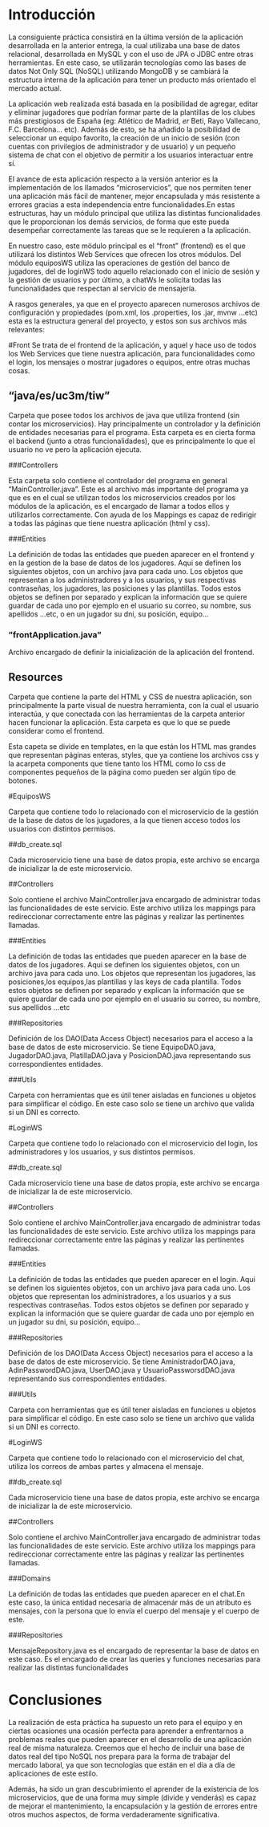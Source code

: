 # Introducción

La consiguiente práctica consistirá en la última versión de la aplicación desarrollada en la anterior entrega, la cual utilizaba una base de datos relacional, desarrollada en MySQL y con el uso de JPA o JDBC entre otras herramientas. En este caso, se utilizarán tecnologías como las bases de datos Not Only SQL (NoSQL) utilizando MongoDB y se cambiará la estructura interna de la aplicación para tener un producto más orientado el mercado actual. 

La aplicación web realizada está basada en la posibilidad de agregar, editar y eliminar jugadores que podrían formar parte de la plantillas de los clubes más prestigiosos de España (eg: Atlético de Madrid, _er_ Beti, Rayo Vallecano, F.C. Barcelona... etc).  Además de esto, se ha añadido la posibilidad de seleccionar un equipo favorito, la creación de un inicio de sesión (con cuentas con privilegios de administrador y de  usuario) y un pequeño sistema de chat con el objetivo de permitir a los usuarios interactuar entre sí.

El avance de esta aplicación respecto a la versión anterior es la implementación de los llamados “microservicios”, que nos permiten tener una aplicación más fácil de mantener, mejor encapsulada y más resistente a errores gracias a esta independencia entre funcionalidades.En estas estructuras, hay un módulo principal que utiliza las distintas funcionalidades que le proporcionan los demás servicios, de forma que este pueda desempeñar correctamente las tareas que se le requieren a la aplicación. 

En nuestro caso, este mödulo principal es el “front” (frontend)  es el que utilizará los distintos Web Services que ofrecen los otros módulos. Del módulo equiposWS utiliza las operaciones de gestión del banco de jugadores, del de loginWS todo aquello relacionado con el inicio de sesión y la gestión de usuarios y por último, a chatWs le solicita todas las funcionalidades que respectan al servicio de mensajería.

A rasgos generales, ya que en el proyecto aparecen numerosos archivos de configuración y propiedades (pom.xml, los .properties, los .jar, mvnw …etc) esta es la estructura general del proyecto, y estos son sus archivos más relevantes: 

#Front
Se trata de el frontend de la aplicación, y aquel y hace uso de todos los Web Services que tiene nuestra aplicación, para funcionalidades como el login, los mensajes o mostrar jugadores o equipos, entre otras muchas cosas.

## “java/es/uc3m/tiw”

Carpeta que posee todos los archivos de java que utiliza frontend (sin contar los microservicios). Hay principalmente un controlador y la definición de entidades necesarias para el programa. Esta carpeta es en cierta forma el backend (junto a otras funcionalidades), que es principalmente lo que el usuario no ve pero la aplicación ejecuta. 

###Controllers 

Esta carpeta solo contiene el controlador del programa en general “MainController.java”. Este es al archivo más importante del programa ya que es en el cual se utilizan todos los microservicios creados por los módulos de la aplicación, es el encargado de llamar a todos ellos y utilizarlos correctamente. Con ayuda de los Mappings es capaz de redirigir a todas las páginas que tiene nuestra aplicación (html y css). 

###Entities 

La definición de todas las entidades que pueden aparecer en el frontend y en la gestion de la base de datos de los jugadores. Aqui se definen los siguientes objetos, con un archivo java para cada uno. Los objetos que representan a los administradores y a los usuarios, y sus respectivas contraseñas, los jugadores, las posiciones y las plantillas. Todos estos objetos se definen por separado y explican la información que se quiere guardar de cada uno por ejemplo en el usuario su correo, su nombre, sus apellidos …etc, o en un jugador su dni, su posición, equipo… 

### ”frontApplication.java”

Archivo encargado de definir la inicialización de la aplicación del frontend.


## Resources 

Carpeta que contiene la parte del HTML y CSS de nuestra aplicación, son principalmente la parte visual de nuestra herramienta, con la cual el usuario interactúa, y que conectada con las herramientas de la carpeta anterior hacen funcionar la aplicación.
Esta carpeta es que lo que se puede considerar como el frontend.  

Esta capeta se divide en templates, en la que están los HTML mas grandes que representan páginas enteras, styles, que ya contiene los archivos css y la acarpeta components que tiene tanto los HTML como lo css de componentes pequeños de la página como pueden ser algún tipo de botones.

#EquiposWS

Carpeta que contiene todo lo relacionado con el microservicio de la gestión de la base de datos de los jugadores, a la que tienen acceso todos los usuarios con distintos permisos. 

##db_create.sql

Cada microservicio tiene una base de datos propia, este archivo se encarga de inicializar la de este microservicio.

##Controllers 

Solo contiene el archivo MainController.java encargado de administrar todas las funcionalidades de este servicio. Este archivo utiliza los mappings para redireccionar correctamente entre las páginas y realizar las pertinentes llamadas.

###Entities 

La definición de todas las entidades que pueden aparecer en la base de datos de los jugadores. Aqui se definen los siguientes objetos, con un archivo java para cada uno. Los objetos que representan los jugadores, las posiciones,los equipos,las plantillas y las keys de cada plantilla. Todos estos objetos se definen por separado y explican la información que se quiere guardar de cada uno por ejemplo en el usuario su correo, su nombre, sus apellidos …etc

###Repositories 

Definición de los DAO(Data Access Object) necesarios para el acceso a la base de datos de este microservicio. Se tiene EquipoDAO.java, JugadorDAO.java, PlatillaDAO.java y PosicionDAO.java representando sus correspondientes entidades.

###Utils 

Carpeta con herramientas que es útil tener aisladas en funciones u objetos para simplificar el código. En este caso solo se tiene un archivo que valida si un DNI es correcto.

#LoginWS

Carpeta que contiene todo lo relacionado con el microservicio del login, los administradores y los usuarios, y sus distintos permisos. 

##db_create.sql

Cada microservicio tiene una base de datos propia, este archivo se encarga de inicializar la de este microservicio.

##Controllers 

Solo contiene el archivo MainController.java encargado de administrar todas las funcionalidades de este servicio. Este archivo utiliza los mappings para redireccionar correctamente entre las páginas y realizar las pertinentes llamadas.

 
###Entities 

La definición de todas las entidades que pueden aparecer en el login. Aqui se definen los siguientes objetos, con un archivo java para cada uno. Los objetos que representan los administradores, a los usuarios y a sus respectivas contraseñas. Todos estos objetos se definen por separado y explican la información que se quiere guardar de cada uno por ejemplo en un jugador su dni, su posición, equipo… 

###Repositories 

Definición de los DAO(Data Access Object) necesarios para el acceso a la base de datos de este microservicio. Se tiene AministradorDAO.java, AdinPasswordDAO.java, UserDAO.java y UsuarioPassworsdDAO.java representando sus correspondientes entidades.


###Utils 

Carpeta con herramientas que es útil tener aisladas en funciones u objetos para simplificar el código. En este caso solo se tiene un archivo que valida si un DNI es correcto.

#LoginWS

Carpeta que contiene todo lo relacionado con el microservicio del chat, utiliza los correos de ambas partes y almacena el mensaje.

##db_create.sql

Cada microservicio tiene una base de datos propia, este archivo se encarga de inicializar la de este microservicio.

##Controllers 

Solo contiene el archivo MainController.java encargado de administrar todas las funcionalidades de este servicio. Este archivo utiliza los mappings para redireccionar correctamente entre las páginas y realizar las pertinentes llamadas.

###Domains 

La definición de todas las entidades que pueden aparecer en el chat.En este caso, la única entidad necesaria de almacenár más de un atributo es mensajes, con la persona que lo envía el cuerpo del mensaje y el cuerpo de este. 

###Repositories 

MensajeRepository.java es el encargado de representar la base de datos en este caso. Es el encargado de crear las queries y funciones necesarias para realizar las distintas funcionalidades


# Conclusiones

La realización de esta práctica ha supuesto un reto para el equipo y en ciertas ocasiones una ocasión perfecta para aprender a enfrentarnos a problemas reales que pueden aparecer en el desarrollo de una aplicación real de misma naturaleza. Creemos que el hecho de incluir una base de datos real del tipo NoSQL nos prepara para la forma de trabajar del mercado laboral, ya que son tecnologías que están en el día a día de aplicaciones de este estilo. 

Además, ha sido un gran descubrimiento el aprender de la existencia de los microservicios, que de una forma muy simple (divide y venderás) es capaz de mejorar el mantenimiento, la encapsulación y la gestión de errores entre otros muchos aspectos, de forma verdaderamente significativa.





